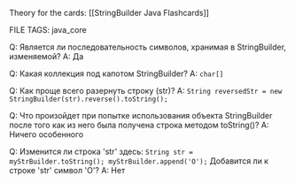 
Theory for the cards: [[StringBuilder Java Flashcards]]

FILE TAGS: java_core

Q: Является ли последовательность символов, хранимая в StringBuilder, изменяемой?
A: Да
<!--ID: 1756738211438-->


Q: Какая коллекция под капотом StringBuilder?
A: `char[]`
<!--ID: 1756738211451-->


Q: Как проще всего разернуть строку (str)?
A: `String reversedStr = new StringBuilder(str).reverse().toString();`
<!--ID: 1756738211459-->


Q: Что произойдет при попытке использования объекта StringBuilder после того как из него была получена строка методом toString()?
A: Ничего особенного
<!--ID: 1756738211466-->


Q: Изменится ли строка 'str' здесь: `String str = myStrBuilder.toString(); myStrBuilder.append('O');` Добавится ли к строке 'str' символ 'O'?
A: Нет
<!--ID: 1756738211473-->
